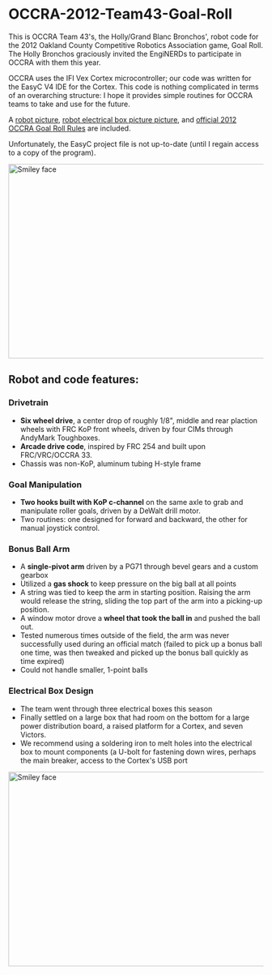 OCCRA-2012-Team43-Goal-Roll
===========================

This is OCCRA Team 43's, the Holly/Grand Blanc Bronchos', robot code for the 2012 Oakland County Competitive Robotics Association game, Goal Roll. The Holly Bronchos graciously invited the EngiNERDs to participate in OCCRA with them this year.

OCCRA uses the IFI Vex Cortex microcontroller; our code was written for the EasyC V4 IDE for the Cortex. This code is nothing complicated in terms of an overarching structure: I hope it provides simple routines for OCCRA teams to take and use for the future.

A <a href="https://github.com/Team2337/OCCRA-2012-Team43-Goal-Roll/blob/master/robot.jpg">robot picture</a>, <a href="https://github.com/Team2337/OCCRA-2012-Team43-Goal-Roll/blob/master/robotelectrical.jpg">robot electrical box picture picture</a>, and <a href="https://github.com/Team2337/OCCRA-2012-Team43-Goal-Roll/blob/master/OCCRA2012.pdf">official 2012 OCCRA Goal Roll Rules</a> are included.

Unfortunately, the EasyC project file is not up-to-date (until I regain access to a copy of the program).

<img src="https://raw.github.com/Team2337/OCCRA-2012-Team43-Goal-Roll/master/robot.jpg" alt="Smiley face" height="384" width="512">

Robot and code features:
---------------------------
### Drivetrain
* **Six wheel drive**, a center drop of roughly 1/8", middle and rear plaction wheels with FRC KoP front wheels, driven by four CIMs through AndyMark Toughboxes.
* **Arcade drive code**, inspired by FRC 254 and built upon FRC/VRC/OCCRA 33.
* Chassis was non-KoP, aluminum tubing H-style frame

### Goal Manipulation
* **Two hooks built with KoP c-channel** on the same axle to grab and manipulate roller goals, driven by a DeWalt drill motor.
* Two routines: one designed for forward and backward, the other for manual joystick control.

### Bonus Ball Arm
* A **single-pivot arm** driven by a PG71 through bevel gears and a custom gearbox
* Utilized a **gas shock** to keep pressure on the big ball at all points
* A string was tied to keep the arm in starting position. Raising the arm would release the string, sliding the top part of the arm into a picking-up position.
* A window motor drove a **wheel that took the ball in** and pushed the ball out.
* Tested numerous times outside of the field, the arm was never successfully used during an official match (failed to pick up a bonus ball one time, was then tweaked and picked up the bonus ball quickly as time expired)
* Could not handle smaller, 1-point balls

### Electrical Box Design
* The team went through three electrical boxes this season
* Finally settled on a large box that had room on the bottom for a large power distribution board, a raised platform for a Cortex, and seven Victors.
* We recommend using a soldering iron to melt holes into the electrical box to mount components (a U-bolt for fastening down wires, perhaps the main breaker, access to the Cortex's USB port

<img src="https://raw.github.com/Team2337/OCCRA-2012-Team43-Goal-Roll/master/robotelectrical.jpg" alt="Smiley face" height="384" width="512">
